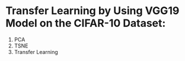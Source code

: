 # Transfer Learning by Using VGG19 Model on the CIFAR-10 Dataset:
1) PCA
2) TSNE
3) Transfer Learning
